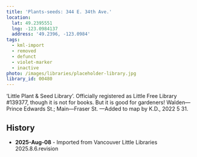 ```yaml
---
title: 'Plants-seeds: 344 E. 34th Ave.'
location:
  lat: 49.2395551
  lng: -123.0984137
  address: '49.2396, -123.0984'
tags:
  - kml-import
  - removed
  - defunct
  - violet-marker
  - inactive
photo: /images/libraries/placeholder-library.jpg
library_id: 00480
---
```

‘Little Plant & Seed Library’.
Officially registered as Little Free Library #139377, though it is not for books.
But it is good for gardeners!
Walden—Prince Edwards St.; Main—Fraser St.
—Added to map by K.D., 2022 5 31.  

## History
- **2025-Aug-08** - Imported from Vancouver Little Libraries 2025.8.6.revision
